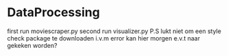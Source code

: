 # DataProcessing
first run moviescraper.py
second run visualizer.py
P.S lukt niet om een style check package te downloaden i.v.m error
kan hier morgen e.v.t naar gekeken worden?
